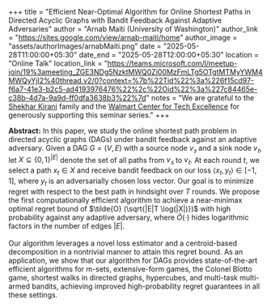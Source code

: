 +++
title = "Efficient Near-Optimal Algorithm for Online Shortest Paths in Directed Acyclic Graphs with Bandit Feedback Against Adaptive Adversaries"
author = "Arnab Maiti (University of Washington)"
author_link = "https://sites.google.com/view/arnab-maiti/home"
author_image = "assets/authorImages/arnabMaiti.png"
date = "2025-05-28T11:00:00+05:30"
date_end = "2025-05-28T12:00:00+05:30"
location = "Online Talk"
location_link = "https://teams.microsoft.com/l/meetup-join/19%3ameeting_ZGE3NDg5NzktMWQ0Zi00MzFmLTg5OTgtMTMyYWM4MWQyYjI2%40thread.v2/0?context=%7b%22Tid%22%3a%226f15cd97-f6a7-41e3-b2c5-ad4193976476%22%2c%22Oid%22%3a%227c84465e-c38b-4d7a-9a9d-ff0dfa3638b3%22%7d"
notes = "We are grateful to the <a href = "https://www.accel.com/people/shekhar-kirani" target= "_blank">Shekhar Kirani</a> family and the <a href = "https://www.csa.iisc.ac.in/cfe-walmart/" target= "_blank">Walmart Center for Tech Excellence</a> for generously supporting this seminar series."
+++

<b>Abstract:</b>
In this paper, we study the online shortest path problem in directed acyclic graphs (DAGs) under bandit feedback against an adaptive adversary. Given a DAG $G=(V,E)$ with a source node $v_𝗌$ and a sink node $v_𝗍$, let $X \subseteq \{0,1\}^{|E|}$ denote the set of all paths from $v_𝗌$ to $v_𝗍$. At each round $t$, we select a path $x_t \in X$ and receive bandit feedback on our loss $\langle x_t,y_t \rangle \in [−1,1]$, where $y_t$ is an adversarially chosen loss vector. Our goal is to minimize regret with respect to the best path in hindsight over $T$ rounds. We propose the first computationally efficient algorithm to achieve a near-minimax optimal regret bound of $\tilde{O} (\sqrt{|E|T \log(|X|)})$ with high probability against any adaptive adversary, where $\tilde{O} (\cdot)$ hides logarithmic factors in the number of edges $|E|$.
<br><br>
Our algorithm leverages a novel loss estimator and a centroid-based decomposition in a nontrivial manner to attain this regret bound. As an application, we show that our algorithm for DAGs provides state-of-the-art efficient algorithms for m-sets, extensive-form games, the Colonel Blotto game, shortest walks in directed graphs, hypercubes, and multi-task multi-armed bandits, achieving improved high-probability regret guarantees in all these settings.
